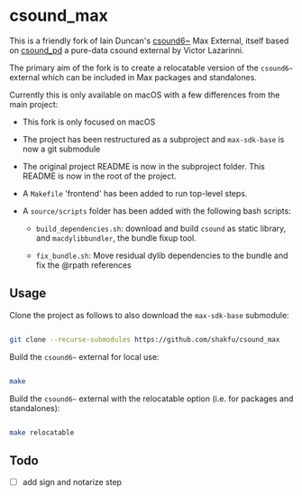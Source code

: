 # csound_max

This is a friendly fork of Iain Duncan's [csound6~](https://github.com/iainctduncan/csound_max) Max External, itself based on [csound_pd](https://github.com/csound/csound_pd) a pure-data csound external by Victor Lazarinni.

The primary aim of the fork is to create a relocatable version of the `csound6~` external which can be included in Max packages and standalones.

Currently this is only available on macOS with a few differences from the main project:

- This fork is only focused on macOS

- The project has been restructured as a subproject and `max-sdk-base` is now a git submodule

- The original project README is now in the subproject folder. This README is now in the root of the project.

- A `Makefile` 'frontend' has been added to run top-level steps.

- A `source/scripts` folder has been added with the following bash scripts:

	- `build_dependencies.sh`: download and build `csound` as static library, and `macdylibbundler`, the bundle fixup tool.

	- `fix_bundle.sh`: Move residual dylib dependencies to the bundle and fix the @rpath references


## Usage

Clone the project as follows to also download the `max-sdk-base` submodule:

```bash

git clone --recurse-submodules https://github.com/shakfu/csound_max

```

Build the `csound6~` external for local use:

```bash

make

```

Build the `csound6~` external with the relocatable option (i.e. for packages and standalones):


```bash

make relocatable

```


## Todo

- [ ] add sign and notarize step


